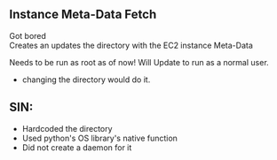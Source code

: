 ## Instance Meta-Data Fetch

Got bored <br>
Creates an updates the directory with the EC2 instance Meta-Data

Needs to be run as root as of now!
Will Update to run as a normal user.
  - changing the directory would do it.
  
## SIN:
  - Hardcoded the directory
  - Used python's OS library's native function
  - Did not create a daemon for it
